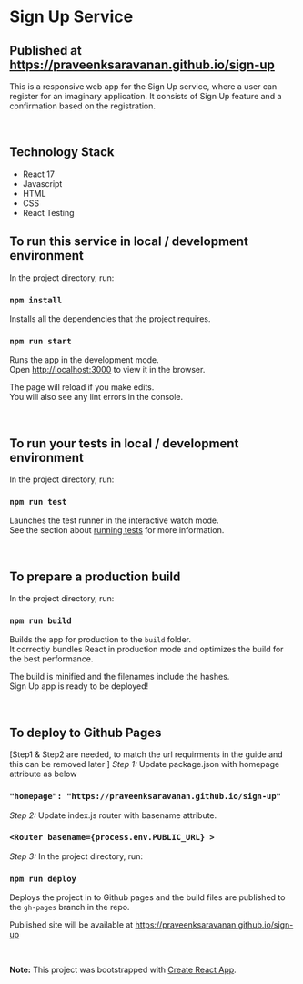 # Sign Up Service

## Published at https://praveenksaravanan.github.io/sign-up

This is a responsive web app for the Sign Up service, where a user can register for an imaginary application. It consists of Sign Up feature and a confirmation based on the registration.

<br/>

## Technology Stack

* React 17
* Javascript
* HTML
* CSS
* React Testing

## To run this service in local / development environment

In the project directory, run:

### `npm install`

Installs all the dependencies that the project requires.

### `npm run start`

Runs the app in the development mode.\
Open [http://localhost:3000](http://localhost:3000) to view it in the browser.

The page will reload if you make edits.\
You will also see any lint errors in the console.

<br/>

## To run your tests in local / development environment

In the project directory, run:

### `npm run test`

Launches the test runner in the interactive watch mode.\
See the section about [running tests](https://facebook.github.io/create-react-app/docs/running-tests) for more information.

<br/>

## To prepare a production build

In the project directory, run:

### `npm run build`

Builds the app for production to the `build` folder.\
It correctly bundles React in production mode and optimizes the build for the best performance.

The build is minified and the filenames include the hashes.\
Sign Up app is ready to be deployed!

<br/>

## To deploy to Github Pages

[Step1 & Step2 are needed, to match the url requirments in the guide and this can be removed later
]
*Step 1:* Update package.json with homepage attribute as below
### `"homepage": "https://praveenksaravanan.github.io/sign-up"`

*Step 2:* Update index.js router with basename attribute. 
### `<Router basename={process.env.PUBLIC_URL} >`

*Step 3:* In the project directory, run:

### `npm run deploy`

Deploys the project in to Github pages and the build files are published to the `gh-pages` branch in the repo. 

Published site will be available at https://praveenksaravanan.github.io/sign-up 

<br/>

**Note:** This project was bootstrapped with [Create React App](https://github.com/facebook/create-react-app).
